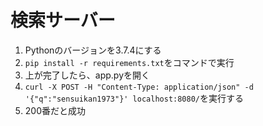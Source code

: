 # 検索サーバー

1. Pythonのバージョンを3.7.4にする
2. `pip install -r requirements.txt`をコマンドで実行
3. 上が完了したら、app.pyを開く
4. `curl -X POST -H "Content-Type: application/json" -d '{"q":"sensuikan1973"}' localhost:8080/`を実行する
5. 200番だと成功
